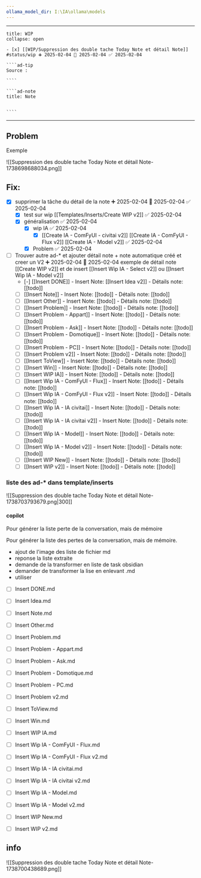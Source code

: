 ```yaml
---
ollama_model_dir: I:\IA\ollama\models
---
```


---
 
``````ad-example
title: WIP 
collapse: open

- [x] [[WIP/Suppression des double tache Today Note et détail Note]] #status/wip ➕ 2025-02-04 🛫 2025-02-04 ✅ 2025-02-04

````ad-tip
Source : 

````

````ad-note
title: Note
 

````

``````

---
## Problem 
Exemple

![[Suppression des double tache Today Note et détail Note-1738698688034.png]]

## Fix: 
- [x] supprimer la tâche du détail de la note ➕ 2025-02-04   🛫 2025-02-04 ✅ 2025-02-04
	- [x] test sur wip [[Templates/Inserts/Create WIP v2]] ✅ 2025-02-04
	- [x] généralisation ✅ 2025-02-04
		- [x] wip IA ✅ 2025-02-04
			- [x] [[Create IA - ComFyUI - civitai v2]] [[Create IA - ComFyUI - Flux v2]] [[Create IA - Model v2]] ✅ 2025-02-04
		- [x] Problem ✅ 2025-02-04
- [ ] Trouver autre ad-* et ajouter détail note + note automatique créé et creer un V2 ➕ 2025-02-04   🛫 2025-02-04 
	exemple de détail note [[Create WIP v2]] et de insert [[Insert Wip IA - Select v2]] ou [[Insert Wip IA - Model v2]]
	- [-] [[Insert DONE]] - Insert Note: [[Insert Idea v2]]  - Détails note: [[todo]]
	- [ ] [[Insert Note]] - Insert Note: [[todo]]  - Détails note: [[todo]]
	- [ ] [[Insert Other]] - Insert Note: [[todo]]  - Détails note: [[todo]]
	- [ ] [[Insert Problem]] - Insert Note: [[todo]]  - Détails note: [[todo]]
	- [ ] [[Insert Problem - Appart]] - Insert Note: [[todo]]  - Détails note: [[todo]]
	- [ ] [[Insert Problem - Ask]] - Insert Note: [[todo]]  - Détails note: [[todo]]
	- [ ] [[Insert Problem - Domotique]] - Insert Note: [[todo]]  - Détails note: [[todo]]
	- [ ] [[Insert Problem - PC]] - Insert Note: [[todo]]  - Détails note: [[todo]]
	- [ ] [[Insert Problem v2]] - Insert Note: [[todo]]  - Détails note: [[todo]]
	- [ ] [[Insert ToView]] - Insert Note: [[todo]]  - Détails note: [[todo]]
	- [ ] [[Insert Win]] - Insert Note: [[todo]]  - Détails note: [[todo]]
	- [ ] [[Insert WIP IA]] - Insert Note: [[todo]]  - Détails note: [[todo]]
	- [ ] [[Insert Wip IA - ComFyUI - Flux]] - Insert Note: [[todo]]  - Détails note: [[todo]]
	- [ ] [[Insert Wip IA - ComFyUI - Flux v2]] - Insert Note: [[todo]]  - Détails note: [[todo]]
	- [ ] [[Insert Wip IA - IA civitai]] - Insert Note: [[todo]]  - Détails note: [[todo]]
	- [ ] [[Insert Wip IA - IA civitai v2]] - Insert Note: [[todo]]  - Détails note: [[todo]]
	- [ ] [[Insert Wip IA - Model]] - Insert Note: [[todo]]  - Détails note: [[todo]]
	- [ ] [[Insert Wip IA - Model v2]] - Insert Note: [[todo]]  - Détails note: [[todo]]
	- [ ] [[Insert WIP New]] - Insert Note: [[todo]]  - Détails note: [[todo]]
	- [ ] [[Insert WIP v2]] - Insert Note: [[todo]]  - Détails note: [[todo]]

### liste des ad-* dans template/inserts

![[Suppression des double tache Today Note et détail Note-1738703793679.png|300]]

#### copilot 

Pour générer la liste
   perte de la conversation, mais de mémoire

Pour générer la liste des pertes de la conversation, mais de mémoire.
- ajout de l'image des liste de fichier md 
- reponse la liste extraite 
- demande de la transformer en liste de task obsidian 
- demander de transformer la lise en enlevant .md 
- utiliser  

- [ ] Insert DONE.md
- [ ] Insert Idea.md
- [ ] Insert Note.md
- [ ] Insert Other.md
- [ ] Insert Problem.md
- [ ] Insert Problem - Appart.md
- [ ] Insert Problem - Ask.md
- [ ] Insert Problem - Domotique.md
- [ ] Insert Problem - PC.md
- [ ] Insert Problem v2.md
- [ ] Insert ToView.md
- [ ] Insert Win.md
- [ ] Insert WIP IA.md
- [ ] Insert Wip IA - ComFyUI - Flux.md
- [ ] Insert Wip IA - ComFyUI - Flux v2.md
- [ ] Insert Wip IA - IA civitai.md
- [ ] Insert Wip IA - IA civitai v2.md
- [ ] Insert Wip IA - Model.md
- [ ] Insert Wip IA - Model v2.md
- [ ] Insert WIP New.md
- [ ] Insert WIP v2.md


## info


![[Suppression des double tache Today Note et détail Note-1738700438689.png]]